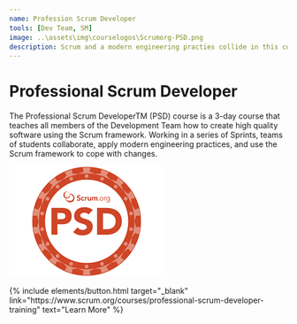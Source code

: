 ```yaml
---
name: Profession Scrum Developer
tools: [Dev Team, SM]
image: ..\assets\img\courselogos\Scrumorg-PSD.png
description: Scrum and a modern engineering practies collide in this course, teaching Development teams to use Scrum effectively.
---
```


# Professional Scrum Developer

The Professional Scrum DeveloperTM (PSD) course is a 3-day course that teaches all members of the Development Team how to create high quality software using the Scrum framework. Working in a series of Sprints, teams of students collaborate, apply modern engineering practices, and use the Scrum framework to cope with changes.

![preview](..\assets\img\courselogos\Scrumorg-PSD.png)

<p class="text-center">
{% include elements/button.html target="_blank" link="https://www.scrum.org/courses/professional-scrum-developer-training" text="Learn More" %}
</p>